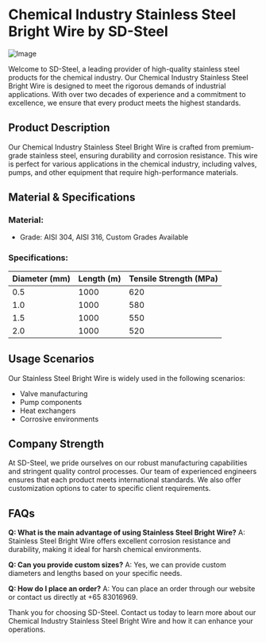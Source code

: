 # Chemical Industry Stainless Steel Bright Wire by SD-Steel

![Image](https://github.com/user-attachments/assets/2567258e-e124-4816-932d-1809bd27ef0b)

Welcome to SD-Steel, a leading provider of high-quality stainless steel products for the chemical industry. Our Chemical Industry Stainless Steel Bright Wire is designed to meet the rigorous demands of industrial applications. With over two decades of experience and a commitment to excellence, we ensure that every product meets the highest standards.

## Product Description

Our Chemical Industry Stainless Steel Bright Wire is crafted from premium-grade stainless steel, ensuring durability and corrosion resistance. This wire is perfect for various applications in the chemical industry, including valves, pumps, and other equipment that require high-performance materials.

## Material & Specifications

### Material:
- Grade: AISI 304, AISI 316, Custom Grades Available

### Specifications:
| Diameter (mm) | Length (m) | Tensile Strength (MPa) |
|---------------|------------|------------------------|
| 0.5           | 1000       | 620                    |
| 1.0           | 1000       | 580                    |
| 1.5           | 1000       | 550                    |
| 2.0           | 1000       | 520                    |

## Usage Scenarios

Our Stainless Steel Bright Wire is widely used in the following scenarios:
- Valve manufacturing
- Pump components
- Heat exchangers
- Corrosive environments

## Company Strength

At SD-Steel, we pride ourselves on our robust manufacturing capabilities and stringent quality control processes. Our team of experienced engineers ensures that each product meets international standards. We also offer customization options to cater to specific client requirements.

## FAQs

**Q: What is the main advantage of using Stainless Steel Bright Wire?**
A: Stainless Steel Bright Wire offers excellent corrosion resistance and durability, making it ideal for harsh chemical environments.

**Q: Can you provide custom sizes?**
A: Yes, we can provide custom diameters and lengths based on your specific needs.

**Q: How do I place an order?**
A: You can place an order through our website or contact us directly at +65 83016969.

Thank you for choosing SD-Steel. Contact us today to learn more about our Chemical Industry Stainless Steel Bright Wire and how it can enhance your operations.